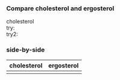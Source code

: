 ### Compare cholesterol and ergosterol

<script type='text/javascript' src='https://chemapps.stolaf.edu/jmol/files/JSmolMin2.js'></script>
<script type='text/javascript' language='javascript'>
  Jmol.Info.j2sPath = 'https://chemapps.stolaf.edu/jmol/jsmol/j2s';
  Jmol.Info.serverURL='https://chemapps.stolaf.edu/jmol/jsmol/php/jsmol.php';
  jmolInitialize('https://chemapps.stolaf.edu/jmol/files', true);
  jmolApplet(['400','200'],"set antialiasdisplay\;load https://gr-jeannerat-unige.github.io/macrolide-antibiotics/data/cholesterol-3D.sdf;",'0');
  Jmol.getApplet("myJmol", myInfo);
  Jmol.jmolButton(myJmol,"spacefill on", "display as vdW spheres");
  Jmol.jmolCheckbox(myJmol, 'display add _H', 'hide add _H', 'hydrogen', true, 'light');
</script>
<div style='width:600px'>cholesterol <script>jmolCheckbox('spin on','spin off','spin on/off')</script></div>
<div style='width:600px'>try:  <script>jmolCheckbox("spacefill off","spacefill on","toggle display as spheres")</script></div>
<div style='width:600px'>try2:  <script>jmolButton("spacefill on", "display as vdW spheres");</script></div>

### side-by-side

|cholesterol|ergosterol|
|-------|-----|
|<script type="text/javascript" src="https://chemapps.stolaf.edu/jmol/jmol.php?source=https://gr-jeannerat-unige.github.io/macrolide-antibiotics/data/cholesterol-3D.sdf&inline=1&isfirst=false&width=300"></script>|<script type="text/javascript" src="https://chemapps.stolaf.edu/jmol/jmol.php?source=https://gr-jeannerat-unige.github.io/macrolide-antibiotics/data/ergosterol-3D.sdf&inline=1&isfirst=false&width=300"></script>|
